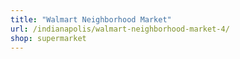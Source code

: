 ```yaml
---
title: "Walmart Neighborhood Market"
url: /indianapolis/walmart-neighborhood-market-4/
shop: supermarket
---
```

